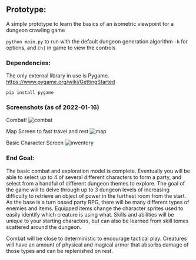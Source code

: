 ## Prototype:
A simple prototype to learn the basics of an isometric viewpoint for a dungeon crawling game

`python main.py` to run with the default dungeon generation algorithm
`-h` for options, and `[h]` in game to view the controls

### Dependencies:
The only external library in use is Pygame. https://www.pygame.org/wiki/GettingStarted

`pip install pygame`

### Screenshots (as of 2022-01-16)
Combat!
![combat](https://i.imgur.com/3zocXZJ.png)

Map Screen to fast travel and rest
![map](https://i.imgur.com/F3QT76U.png)

Basic Character Screen
![inventory](https://i.imgur.com/1u73Jpr.png)

### End Goal:
The basic combat and exploration model is complete. Eventually you will be able to select up to 4 of several different characters to form a party, and select from a handful of different dungeon themes to explore. The goal of the game will to delve through up to 3 dungeon levels of increasing difficulty to retrieve an object of power in the furthest room from the start.
As the base is a turn based party RPG, there will be many different types of enemies and items. Equipped items change the character sprites used to easily identify which creature is using what. Skills and abilities will be unique to your starting characters, but can also be learned from skill tomes scattered around the dungeon.

Combat will be close to deterministic to encourage tactical play. Creatures will have an amount of physical and magical armor that absorbs damage of those types and can be replenished on rest.

